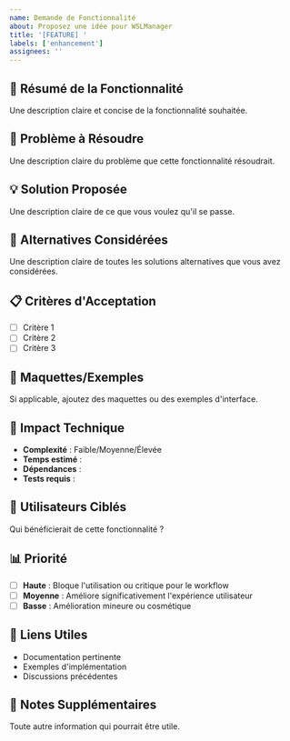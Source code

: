 ```yaml
---
name: Demande de Fonctionnalité
about: Proposez une idée pour WSLManager
title: '[FEATURE] '
labels: ['enhancement']
assignees: ''
---
```


## 🚀 Résumé de la Fonctionnalité

Une description claire et concise de la fonctionnalité souhaitée.

## 🎯 Problème à Résoudre

Une description claire du problème que cette fonctionnalité résoudrait.

## 💡 Solution Proposée

Une description claire de ce que vous voulez qu'il se passe.

## 🔄 Alternatives Considérées

Une description claire de toutes les solutions alternatives que vous avez considérées.

## 📋 Critères d'Acceptation

- [ ] Critère 1
- [ ] Critère 2
- [ ] Critère 3

## 📸 Maquettes/Exemples

Si applicable, ajoutez des maquettes ou des exemples d'interface.

## 🔧 Impact Technique

- **Complexité** : Faible/Moyenne/Élevée
- **Temps estimé** : 
- **Dépendances** : 
- **Tests requis** : 

## 👥 Utilisateurs Ciblés

Qui bénéficierait de cette fonctionnalité ?

## 📊 Priorité

- [ ] **Haute** : Bloque l'utilisation ou critique pour le workflow
- [ ] **Moyenne** : Améliore significativement l'expérience utilisateur
- [ ] **Basse** : Amélioration mineure ou cosmétique

## 🔗 Liens Utiles

- Documentation pertinente
- Exemples d'implémentation
- Discussions précédentes

## 📝 Notes Supplémentaires

Toute autre information qui pourrait être utile. 